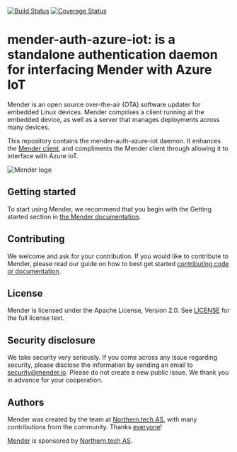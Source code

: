 [![Build Status](https://gitlab.com/Northern.tech/Mender/mender-auth-azure-iot/badges/master/pipeline.svg)](https://gitlab.com/Northern.tech/Mender/mender-auth-azure-iot/pipelines)
[![Coverage Status](https://coveralls.io/repos/github/mendersoftware/mender-auth-azure-iot/badge.svg?branch=master)](https://coveralls.io/github/mendersoftware/mender-auth-azure-iot?branch=master)

mender-auth-azure-iot: is a standalone authentication daemon for interfacing Mender with Azure IoT
==============================================

Mender is an open source over-the-air (OTA) software updater for embedded Linux
devices. Mender comprises a client running at the embedded device, as well as
a server that manages deployments across many devices.

This repository contains the mender-auth-azure-iot daemon. It enhances the
[Mender client](https://github.com/mendersoftware/mender), and compliments the
Mender client through allowing it to interface with Azure IoT.

![Mender logo](mender_logo.png)


## Getting started

To start using Mender, we recommend that you begin with the Getting started
section in [the Mender documentation](https://docs.mender.io/).

## Contributing

We welcome and ask for your contribution. If you would like to contribute to Mender, please read our guide on how to best get started [contributing code or
documentation](https://github.com/mendersoftware/mender/blob/master/CONTRIBUTING.md).

## License

Mender is licensed under the Apache License, Version 2.0. See
[LICENSE](https://github.com/mendersoftware/mender/blob/master/LICENSE) for the
full license text.

## Security disclosure

We take security very seriously. If you come across any issue regarding
security, please disclose the information by sending an email to
[security@mender.io](security@mender.io). Please do not create a new public
issue. We thank you in advance for your cooperation.

## Authors

Mender was created by the team at [Northern.tech AS](https://northern.tech), with many contributions from
the community. Thanks [everyone](https://github.com/mendersoftware/mender/graphs/contributors)!

[Mender](https://mender.io) is sponsored by [Northern.tech AS](https://northern.tech).
